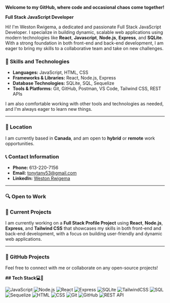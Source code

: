 **Welcome to my GitHub, where code and occasional chaos come together!**

**Full Stack JavaScript Developer**

Hi! I'm Weston Rwigema, a dedicated and passionate Full Stack JavaScript Developer. I specialize in building dynamic, scalable web applications using modern technologies like **React**, **Javascript**, **Node.js**, **Express**, and **SQLite**. With a strong foundation in both front-end and back-end development, I am eager to bring my skills to a collaborative team and take on new challenges.

### 🚀 Skills and Technologies

- **Languages:** JavaScript, HTML, CSS
- **Frameworks & Libraries:** React, Node.js, Express
- **Database Technologies:** SQLite, SQL, Sequelize
- **Tools & Platforms:** Git, GitHub, Postman, VS Code, Tailwind CSS, REST APIs

I am also comfortable working with other tools and technologies as needed, and I'm always eager to learn new things.

---

### 📍 Location

I am currently based in **Canada**, and am open to **hybrid** or **remote** work opportunities.

### 📞 Contact Information

- **Phone:** 613-220-7156
- **Email:** tonytany53@gmail.com
- **LinkedIn:** [Weston Rwigema](https://www.linkedin.com/in/weston-rwigema-3029082b3/)
  
---

### 🔍 Open to Work

### 🌱 Current Projects

I am currently working on a **Full Stack Profile Project** using **React**, **Node.js**, **Express**, and **Tailwind CSS** that showcases my skills in both front-end and back-end development, 
with a focus on building user-friendly and dynamic web applications.

---

### 📂 GitHub Projects
Feel free to connect with me or collaborate on any open-source projects!


**## Tech Stack💻👾**

![JavaScript](https://img.shields.io/badge/JavaScript-ES6%2B-yellow?style=for-the-badge&logo=javascript&logoColor=white)
![Node.js](https://img.shields.io/badge/Node.js-339933?style=for-the-badge&logo=nodedotjs&logoColor=white)
![React](https://img.shields.io/badge/React-61DAFB?style=for-the-badge&logo=react&logoColor=black)
![Express](https://img.shields.io/badge/Express-000000?style=for-the-badge&logo=express&logoColor=white)
![SQLite](https://img.shields.io/badge/SQLite-003B57?style=for-the-badge&logo=sqlite&logoColor=white)
![TailwindCSS](https://img.shields.io/badge/TailwindCSS-06B6D4?style=for-the-badge&logo=tailwindcss&logoColor=white)
![SQL](https://img.shields.io/badge/SQL-4479A1?style=for-the-badge&logo=postgresql&logoColor=white)
![Sequelize](https://img.shields.io/badge/Sequelize-52B0E7?style=for-the-badge&logo=sequelize&logoColor=white)
![HTML](https://img.shields.io/badge/HTML5-E34F26?style=for-the-badge&logo=html5&logoColor=white)
![CSS](https://img.shields.io/badge/CSS3-1572B6?style=for-the-badge&logo=css3&logoColor=white)
![Git](https://img.shields.io/badge/Git-F05032?style=for-the-badge&logo=git&logoColor=white)
![GitHub](https://img.shields.io/badge/GitHub-181717?style=for-the-badge&logo=github&logoColor=white)
![REST API](https://img.shields.io/badge/REST%20API-FF6F00?style=for-the-badge&logo=postman&logoColor=white)

